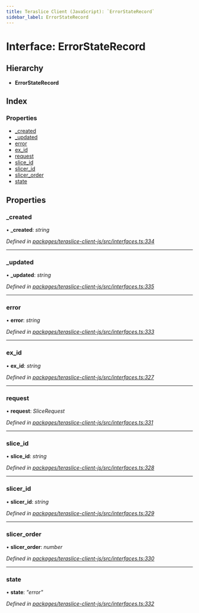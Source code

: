 ```yaml
---
title: Teraslice Client (JavaScript): `ErrorStateRecord`
sidebar_label: ErrorStateRecord
---
```


# Interface: ErrorStateRecord

## Hierarchy

* **ErrorStateRecord**

## Index

### Properties

* [_created](errorstaterecord.md#_created)
* [_updated](errorstaterecord.md#_updated)
* [error](errorstaterecord.md#error)
* [ex_id](errorstaterecord.md#ex_id)
* [request](errorstaterecord.md#request)
* [slice_id](errorstaterecord.md#slice_id)
* [slicer_id](errorstaterecord.md#slicer_id)
* [slicer_order](errorstaterecord.md#slicer_order)
* [state](errorstaterecord.md#state)

## Properties

###  _created

• **_created**: *string*

*Defined in [packages/teraslice-client-js/src/interfaces.ts:334](https://github.com/terascope/teraslice/blob/78714a985/packages/teraslice-client-js/src/interfaces.ts#L334)*

___

###  _updated

• **_updated**: *string*

*Defined in [packages/teraslice-client-js/src/interfaces.ts:335](https://github.com/terascope/teraslice/blob/78714a985/packages/teraslice-client-js/src/interfaces.ts#L335)*

___

###  error

• **error**: *string*

*Defined in [packages/teraslice-client-js/src/interfaces.ts:333](https://github.com/terascope/teraslice/blob/78714a985/packages/teraslice-client-js/src/interfaces.ts#L333)*

___

###  ex_id

• **ex_id**: *string*

*Defined in [packages/teraslice-client-js/src/interfaces.ts:327](https://github.com/terascope/teraslice/blob/78714a985/packages/teraslice-client-js/src/interfaces.ts#L327)*

___

###  request

• **request**: *SliceRequest*

*Defined in [packages/teraslice-client-js/src/interfaces.ts:331](https://github.com/terascope/teraslice/blob/78714a985/packages/teraslice-client-js/src/interfaces.ts#L331)*

___

###  slice_id

• **slice_id**: *string*

*Defined in [packages/teraslice-client-js/src/interfaces.ts:328](https://github.com/terascope/teraslice/blob/78714a985/packages/teraslice-client-js/src/interfaces.ts#L328)*

___

###  slicer_id

• **slicer_id**: *string*

*Defined in [packages/teraslice-client-js/src/interfaces.ts:329](https://github.com/terascope/teraslice/blob/78714a985/packages/teraslice-client-js/src/interfaces.ts#L329)*

___

###  slicer_order

• **slicer_order**: *number*

*Defined in [packages/teraslice-client-js/src/interfaces.ts:330](https://github.com/terascope/teraslice/blob/78714a985/packages/teraslice-client-js/src/interfaces.ts#L330)*

___

###  state

• **state**: *"error"*

*Defined in [packages/teraslice-client-js/src/interfaces.ts:332](https://github.com/terascope/teraslice/blob/78714a985/packages/teraslice-client-js/src/interfaces.ts#L332)*
